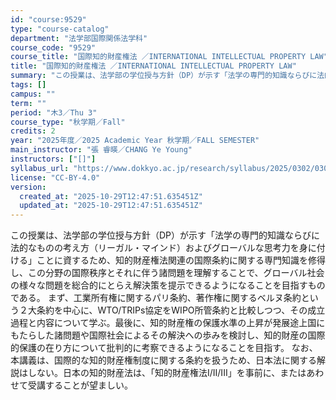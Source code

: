 ```yaml
---
id: "course:9529"
type: "course-catalog"
department: "法学部国際関係法学科"
course_code: "9529"
course_title: "国際知的財産権法 ／INTERNATIONAL INTELLECTUAL PROPERTY LAW"
title: "国際知的財産権法 ／INTERNATIONAL INTELLECTUAL PROPERTY LAW"
summary: "この授業は、法学部の学位授与方針（DP）が示す「法学の専門的知識ならびに法的なものの考え方（リーガル・マインド）およびグローバルな思考力を身に付ける」ことに資するため、知的財産権法関連の国際条約に関する専門知識を修得し、この分野の国際秩序と…"
tags: []
campus: ""
term: ""
period: "木3／Thu 3"
course_type: "秋学期／Fall"
credits: 2
year: "2025年度／2025 Academic Year 秋学期／FALL SEMESTER"
main_instructor: "張 睿暎／CHANG Ye Young"
instructors: ["[]"]
syllabus_url: "https://www.dokkyo.ac.jp/research/syllabus/2025/0302/0302_09529_ja_JP.html"
license: "CC-BY-4.0"
version:
  created_at: "2025-10-29T12:47:51.635451Z"
  updated_at: "2025-10-29T12:47:51.635451Z"
---
```

この授業は、法学部の学位授与方針（DP）が示す「法学の専門的知識ならびに法的なものの考え方（リーガル・マインド）およびグローバルな思考力を身に付ける」ことに資するため、知的財産権法関連の国際条約に関する専門知識を修得し、この分野の国際秩序とそれに伴う諸問題を理解することで、グローバル社会の様々な問題を総合的にとらえ解決策を提示できるようになることを目指すものである。 まず、工業所有権に関するパリ条約、著作権に関するベルヌ条約という２大条約を中心に、WTO/TRIPs協定をWIPO所管条約と比較しつつ、その成立過程と内容について学ぶ。最後に、知的財産権の保護水準の上昇が発展途上国にもたらした諸問題や国際社会によるその解決への歩みを検討し、知的財産の国際的保護の在り方について批判的に考察できるようになることを目指す。 なお、本講義は、国際的な知的財産権制度に関する条約を扱うため、日本法に関する解説はしない。日本の知的財産法は、「知的財産権法I/II/III」を事前に、またはあわせて受講することが望ましい。
